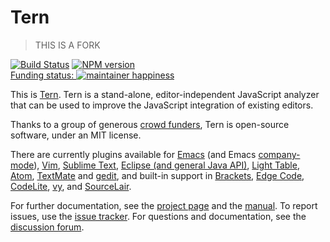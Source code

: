 # Tern

> THIS IS A FORK

[![Build Status](https://secure.travis-ci.org/ternjs/tern.svg)](http://travis-ci.org/ternjs/tern)
[![NPM version](https://img.shields.io/npm/v/tern.svg)](https://www.npmjs.org/package/tern)  
[Funding status: ![maintainer happiness](https://marijnhaverbeke.nl/fund/status_s.png?again)](https://marijnhaverbeke.nl/fund/)

This is [Tern][1]. Tern is a stand-alone, editor-independent
JavaScript analyzer that can be used to improve the JavaScript
integration of existing editors.

Thanks to a group of generous [crowd funders][2], Tern is open-source
software, under an MIT license.

There are currently plugins available for [Emacs][emacs] (and Emacs
[company-mode][cmode]), [Vim][vim], [Sublime Text][st], [Eclipse (and general Java API)][ec],
[Light Table][lt], [Atom][atom], [TextMate][tm] and [gedit][gedit], and built-in support in
[Brackets][brackets], [Edge Code][edge_code], [CodeLite](http://codelite.org/),
[vy](https://github.com/iogf/vy), and [SourceLair][sourcelair].

For further documentation, see the [project page][1] and the
[manual][3]. To report issues, use the
[issue tracker](https://github.com/ternjs/tern/issues). For questions
and documentation, see the
[discussion forum](https://discuss.ternjs.net).

[1]: http://ternjs.net
[2]: http://www.indiegogo.com/projects/tern-intelligent-javascript-editing
[3]: http://ternjs.net/doc/manual.html

[emacs]: http://ternjs.net/doc/manual.html#emacs
[ec]: https://github.com/angelozerr/tern.java
[vim]: https://github.com/ternjs/tern_for_vim
[st]: https://github.com/ternjs/tern_for_sublime
[lt]: https://github.com/mortalapeman/LT-TernJS
[atom]: https://atom.io/packages/atom-ternjs
[gedit]: https://github.com/Swatinem/tern_for_gedit
[brackets]: http://brackets.io
[edge_code]: http://html.adobe.com/edge/code
[cmode]: https://github.com/proofit404/company-tern
[tm]: https://github.com/fab1an/JavaScript-Tern-Completion.tmbundle
[sourcelair]: https://www.sourcelair.com
